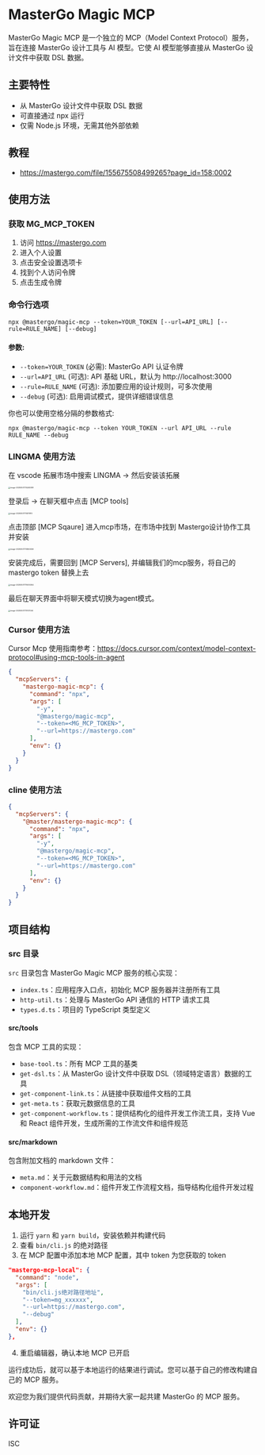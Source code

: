 # MasterGo Magic MCP

MasterGo Magic MCP 是一个独立的 MCP（Model Context Protocol）服务，旨在连接 MasterGo 设计工具与 AI 模型。它使 AI 模型能够直接从 MasterGo 设计文件中获取 DSL 数据。

## 主要特性

- 从 MasterGo 设计文件中获取 DSL 数据
- 可直接通过 npx 运行
- 仅需 Node.js 环境，无需其他外部依赖

## 教程

- https://mastergo.com/file/155675508499265?page_id=158:0002

## 使用方法

### 获取 MG_MCP_TOKEN

1. 访问 https://mastergo.com
2. 进入个人设置
3. 点击安全设置选项卡
4. 找到个人访问令牌
5. 点击生成令牌

### 命令行选项

```
npx @mastergo/magic-mcp --token=YOUR_TOKEN [--url=API_URL] [--rule=RULE_NAME] [--debug]
```

#### 参数:

- `--token=YOUR_TOKEN` (必需): MasterGo API 认证令牌
- `--url=API_URL` (可选): API 基础 URL，默认为 http://localhost:3000
- `--rule=RULE_NAME` (可选): 添加要应用的设计规则，可多次使用
- `--debug` (可选): 启用调试模式，提供详细错误信息

你也可以使用空格分隔的参数格式:

```
npx @mastergo/magic-mcp --token YOUR_TOKEN --url API_URL --rule RULE_NAME --debug
```

### LINGMA 使用方法

在 vscode 拓展市场中搜索 LINGMA -> 然后安装该拓展

<img src="/Users/acwink/Desktop/my-project/github_mastergo_magic_mcp/images/image-20250507174245589.png" alt="image-20250507174245589" style="zoom:25%;" />

登录后 -> 在聊天框中点击 [MCP tools]

<img src="/Users/acwink/Desktop/my-project/github_mastergo_magic_mcp/images/image-20250507174511910.png" alt="image-20250507174511910" style="zoom:25%;" />

点击顶部 [MCP Sqaure] 进入mcp市场，在市场中找到 Mastergo设计协作工具并安装

<img src="/Users/acwink/Desktop/my-project/github_mastergo_magic_mcp/images/image-20250507174840456.png" alt="image-20250507174840456" style="zoom:25%;" />

安装完成后，需要回到 [MCP Servers], 并编辑我们的mcp服务，将自己的mastergo token 替换上去

<img src="/Users/acwink/Desktop/my-project/github_mastergo_magic_mcp/images/image-20250507175005364.png" alt="image-20250507175005364" style="zoom:25%;" />

最后在聊天界面中将聊天模式切换为agent模式。

<img src="/Users/acwink/Desktop/my-project/github_mastergo_magic_mcp/images/image-20250507175107044.png" alt="image-20250507175107044" style="zoom:25%;" />

### Cursor 使用方法

Cursor Mcp 使用指南参考：https://docs.cursor.com/context/model-context-protocol#using-mcp-tools-in-agent

```json
{
  "mcpServers": {
    "mastergo-magic-mcp": {
      "command": "npx",
      "args": [
        "-y",
        "@mastergo/magic-mcp",
        "--token=<MG_MCP_TOKEN>",
        "--url=https://mastergo.com"
      ],
      "env": {}
    }
  }
}
```

### cline 使用方法

```json
{
  "mcpServers": {
    "@master/mastergo-magic-mcp": {
      "command": "npx",
      "args": [
        "-y",
        "@mastergo/magic-mcp",
        "--token=<MG_MCP_TOKEN>",
        "--url=https://mastergo.com"
      ],
      "env": {}
    }
  }
}
```

## 项目结构

### src 目录

`src` 目录包含 MasterGo Magic MCP 服务的核心实现：

- `index.ts`：应用程序入口点，初始化 MCP 服务器并注册所有工具
- `http-util.ts`：处理与 MasterGo API 通信的 HTTP 请求工具
- `types.d.ts`：项目的 TypeScript 类型定义

#### src/tools

包含 MCP 工具的实现：

- `base-tool.ts`：所有 MCP 工具的基类
- `get-dsl.ts`：从 MasterGo 设计文件中获取 DSL（领域特定语言）数据的工具
- `get-component-link.ts`：从链接中获取组件文档的工具
- `get-meta.ts`：获取元数据信息的工具
- `get-component-workflow.ts`：提供结构化的组件开发工作流工具，支持 Vue 和 React 组件开发，生成所需的工作流文件和组件规范

#### src/markdown

包含附加文档的 markdown 文件：

- `meta.md`：关于元数据结构和用法的文档
- `component-workflow.md`：组件开发工作流程文档，指导结构化组件开发过程

## 本地开发

1. 运行 `yarn` 和 `yarn build`，安装依赖并构建代码
2. 查看 `bin/cli.js` 的绝对路径
3. 在 MCP 配置中添加本地 MCP 配置，其中 token 为您获取的 token

```json
"mastergo-mcp-local": {
  "command": "node",
  "args": [
    "bin/cli.js绝对路径地址",
    "--token=mg_xxxxxx",
    "--url=https://mastergo.com",
    "--debug"
  ],
  "env": {}
},
```

4. 重启编辑器，确认本地 MCP 已开启

运行成功后，就可以基于本地运行的结果进行调试。您可以基于自己的修改构建自己的 MCP 服务。

欢迎您为我们提供代码贡献，并期待大家一起共建 MasterGo 的 MCP 服务。

## 许可证

ISC
